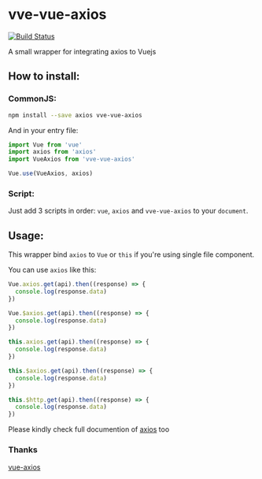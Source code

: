 # vve-vue-axios

[![Build Status](https://travis-ci.org/vue-viewer-editor/vve-vue-axios.svg?branch=master)](https://travis-ci.org/vue-viewer-editor/vve-vue-axios)

A small wrapper for integrating axios to Vuejs

## How to install:
### CommonJS:
```bash
npm install --save axios vve-vue-axios
```

And in your entry file:
```js
import Vue from 'vue'
import axios from 'axios'
import VueAxios from 'vve-vue-axios'

Vue.use(VueAxios, axios)
```

### Script:
Just add 3 scripts in order: `vue`, `axios` and `vve-vue-axios` to your `document`.

## Usage:
This wrapper bind `axios` to `Vue` or `this` if you're using single file component.

You can use `axios` like this:
```js
Vue.axios.get(api).then((response) => {
  console.log(response.data)
})

Vue.$axios.get(api).then((response) => {
  console.log(response.data)
})

this.axios.get(api).then((response) => {
  console.log(response.data)
})

this.$axios.get(api).then((response) => {
  console.log(response.data)
})

this.$http.get(api).then((response) => {
  console.log(response.data)
})
```

Please kindly check full documention of [axios](https://github.com/axios/axios) too 

### Thanks
[vue-axios](https://github.com/imcvampire/vue-axios)
